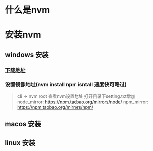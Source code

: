 # 什么是nvm
# 安装nvm
## windows 安装
### [下载地址](https://github.com/coreybutler/nvm-windows/releases)
### 设置镜像地址(nvm install npm isntall 速度快可略过)
> cli => nvm root 查看nvm设置地址 打开目录下setting.txt增加<br/>
> node_mirror: https://npm.taobao.org/mirrors/node/
> npm_mirror: https://npm.taobao.org/mirrors/npm/
## macos 安装
## linux 安装
